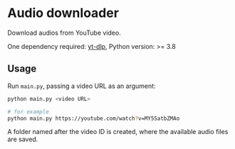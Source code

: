 # Audio downloader

Download audios from YouTube video.

One dependency required: [yt-dlp](https://github.com/yt-dlp/yt-dlp), Python version: >= 3.8

## Usage

Run `main.py`, passing a video URL as an argument:

```bash
python main.py <video URL>

# for example
python main.py https://youtube.com/watch?v=MY5SatbZMAo
```

A folder named after the video ID is created, where the available audio files are saved.
